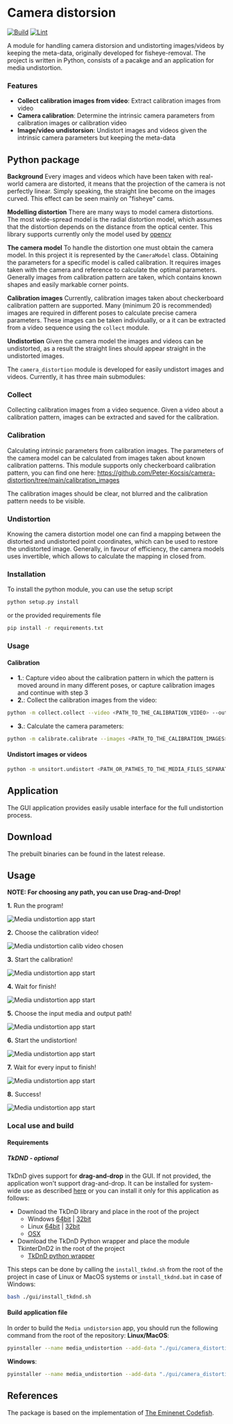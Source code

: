 # Camera distorsion
[![Build](https://github.com/Peter-Kocsis/camera-distortion/workflows/Build/badge.svg)](https://github.com/Peter-Kocsis/camera-distortion/actions?query=workflow%3ABuild)
[![Lint](https://github.com/Peter-Kocsis/camera-distortion/workflows/Lint/badge.svg)](https://github.com/Peter-Kocsis/camera-distortion/actions?query=workflow%3ALint)

A module for handling camera distorsion and undistorting images/videos by keeping the meta-data, originally developed for fisheye-removal. The project is written in Python, consists of a pacakge and an application for media undistortion. 

### Features
* **Collect calibration images from video**: Extract calibration images from video
* **Camera calibration**: Determine the intrinsic camera parameters from calibration images or calibration video
* **Image/video undistorsion**: Undistort images and videos given the intrinsic camera parameters but keeping the meta-data

## Python package

**Background**
Every images and videos which have been taken with real-world camera are distorted,
it means that the projection of the camera is not perfectly linear.
Simply speaking, the straight line become on the images curved.
This effect can be seen mainly on "fisheye" cams.

**Modelling distortion**
There are many ways to model camera distortions. The most wide-spread model is
the radial distortion model, which assumes that the distortion depends
on the distance from the optical center. This library supports currently only
the model used by [opencv](https://docs.opencv.org/master/dc/dbb/tutorial_py_calibration.html)

**The camera model**
To handle the distortion one must obtain the camera model. In this project it is represented
by the `CameraModel` class. Obtaining the parameters for a specific model is called calibration.
It requires images taken with the camera and reference to calculate the optimal parameters.
Generally images from calibration pattern are taken, which contains known shapes and
easily markable corner points.

**Calibration images**
Currently, calibration images taken about checkerboard calibration pattern are supported.
Many (minimum 20 is recommended) images are required in different poses to calculate
precise camera parameters. These images can be taken individually, or a it can be extracted
from a video sequence using the `collect` module.

**Undistortion**
Given the camera model the images and videos can be undistorted, as a result the straight lines
should appear straight in the undistorted images.


The `camera_distortion` module is developed for easily undistort images and videos. Currently, it has three main submodules:

### Collect
Collecting calibration images from a video sequence. Given a video about a calibration pattern, images can be extracted and saved for the calibration. 

### Calibration 
Calculating intrinsic parameters from calibration images. 
The parameters of the camera model can be calculated from images taken about known calibration patterns. This module supports only checkerboard calibration pattern, you can find one here: https://github.com/Peter-Kocsis/camera-distortion/tree/main/calibration_images

The calibration images should be clear, not blurred and the calibration pattern needs to be visible.

### Undistortion
Knowing the camera distortion model one can find a mapping between the distorted
and undistorted point coordinates, which can be used to restore the undistorted image.
Generally, in favour of efficiency, the camera models uses invertible, which allows to calculate
the mapping in closed from.

### Installation
To install the python module, you can use the setup script
```bash
python setup.py install
```
or the provided requirements file
```bash
pip install -r requirements.txt
```

### Usage
#### Calibration
* **1.**: Capture video about the calibration pattern in which the pattern is moved around in many different poses, or capture calibration images and continue with step 3
* **2.**: Collect the calibration images from the video:
```bash
python -m collect.collect --video <PATH_TO_THE_CALIBRATION_VIDEO> --out_folder <PATH_TO_THE_OUTPUT>
```
* **3.**: Calculate the camera parameters:
```bash
python -m calibrate.calibrate --images <PATH_TO_THE_CALIBRATION_IMAGES>
```

#### Undistort images or videos
```bash
python -m unsitort.undistort <PATH_OR_PATHES_TO_THE_MEDIA_FILES_SEPARATED_BY_SPACE> --out_folder <PATH_TO_THE_OUTPUT> --parameters <PATH_TO_THE_CALIBRATION_FILE_FROM_STEP_3>
```

## Application
The GUI application provides easily usable interface for the full undistortion process.

## Download
The prebuilt binaries can be found in the latest release.

## Usage
**NOTE: For choosing any path, you can use Drag-and-Drop!**

**1.** Run the program! 

![Media undistortion app start](res/0_empty_window.png "0_empty_window")

**2.** Choose the calibration video! 

![Media undistortion calib video chosen](res/1_choose_calib_video.png "1_choose_calib_video")

**3.** Start the calibration! 

![Media undistortion app start](res/2_calib_images_collected.png "2_calib_images_collected")

**4.** Wait for finish!
 
![Media undistortion app start](res/3_calib_finished.png "3_calib_finished")
 
**5.** Choose the input media and output path! 

![Media undistortion app start](res/4_calib_finsihed_ready_to_start.png "4_calib_finsihed_ready_to_start")

**6.** Start the undistortion! 

![Media undistortion app start](res/5_starting_to_undistort.png "5_starting_to_undistort")

**7.** Wait for every input to finish! 

![Media undistortion app start](res/6_undistortion_in_progress.png "6_undistortion_in_progress")

**8.** Success! 

![Media undistortion app start](res/7_successful_undistortion.png "7_successful_undistortion")

### Local use and build

#### Requirements
##### TkDND - optional
TkDnD gives support for **drag-and-drop** in the GUI. If not provided, the application won't support drag-and-drop. It can be installed for system-wide use as described [here](https://stackoverflow.com/questions/25427347/how-to-install-and-use-tkdnd-with-python-tkinter-on-osx) or you can install it only for this application as follows:
* Download the TkDnD library and place in the root of the project 
    * Windows [64bit](https://sourceforge.net/projects/tkdnd/files/Windows%20Binaries/TkDND%202.8/tkdnd2.8-win32-x86_64.tar.gz/download) | 
[32bit](https://sourceforge.net/projects/tkdnd/files/Windows%20Binaries/TkDND%202.8/tkdnd2.8-win32-ix86.tar.gz/download)  
    * Linux [64bit](https://sourceforge.net/projects/tkdnd/files/Linux%20Binaries/TkDND%202.8/tkdnd2.8-linux-x86_64.tar.gz/download) | 
[32bit](https://sourceforge.net/projects/tkdnd/files/Linux%20Binaries/TkDND%202.8/tkdnd2.8-linux-ix86.tar.gz/download)  
    * [OSX](https://sourceforge.net/projects/tkdnd/files/OS%20X%20Binaries/TkDND%202.8/tkdnd2.8-OSX-MountainLion.tar.gz/download)
* Download the TkDnD Python wrapper and place the module TkinterDnD2 in the root of the project
    * [TkDnD python wrapper](https://sourceforge.net/projects/tkinterdnd/files/TkinterDnD2/TkinterDnD2-0.3.zip/download)
    
This steps can be done by calling the `install_tkdnd.sh` from the root of the project in case of Linux or MacOS systems or `install_tkdnd.bat` in case of Windows:

```bash
bash ./gui/install_tkdnd.sh
```

#### Build application file
In order to build the `Media undistorsion` app, you should run the following command from the root of the repository:
**Linux/MacOS**:
```bash
pyinstaller --name media_undistortion --add-data "./gui/camera_distortion.ui:." --add-data "./gui/icon.png:." --add-data "./tkdnd2.8:./tkdnd2.8" --hidden-import "pygubu.builder.tkstdwidgets" --add-binary "$(python -c 'import site; print(site.getsitepackages()[0])')/cv2/qt:./cv2/qt" --add-binary "$(python -c 'import site; print(site.getsitepackages()[0])')/opencv_python.libs:./opencv_python.libs" --hidden-import "pygubu.builder.ttkstdwidgets" --icon "./gui/icon.ico" --onefile ./gui/camera_distortion_app.py
```
**Windows**:
```bash
pyinstaller --name media_undistortion --add-data "./gui/camera_distortion.ui;." --add-data "./gui/icon.png;." --add-data "./tkdnd2.8;./tkdnd2.8" --hidden-import "pygubu.builder.tkstdwidgets" --add-binary "<PATH_TO_SITE_PACKAGES>/cv2/qt;./cv2/qt" --add-binary "<PATH_TO_SITE_PACKAGES>/opencv_python.libs;./opencv_python.libs" --hidden-import "pygubu.builder.ttkstdwidgets" --icon "./gui/icon.ico" --onefile ./gui/camera_distortion_app.py
```

## References
The package is based on the implementation of [The Eminenet Codefish](https://www.theeminentcodfish.com/gopro-calibration/).
